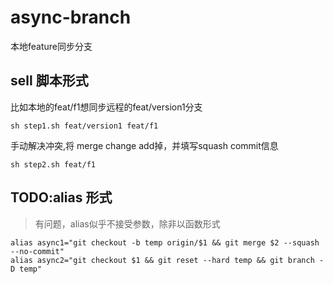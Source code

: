 # async-branch
本地feature同步分支

## sell 脚本形式
比如本地的feat/f1想同步远程的feat/version1分支
```shell
sh step1.sh feat/version1 feat/f1 
```
手动解决冲突,将 merge change add掉，并填写squash commit信息
```shell
sh step2.sh feat/f1
```

## TODO:alias 形式
> 有问题，alias似乎不接受参数，除非以函数形式
```shell
alias async1="git checkout -b temp origin/$1 && git merge $2 --squash --no-commit"
alias async2="git checkout $1 && git reset --hard temp && git branch -D temp"
```
